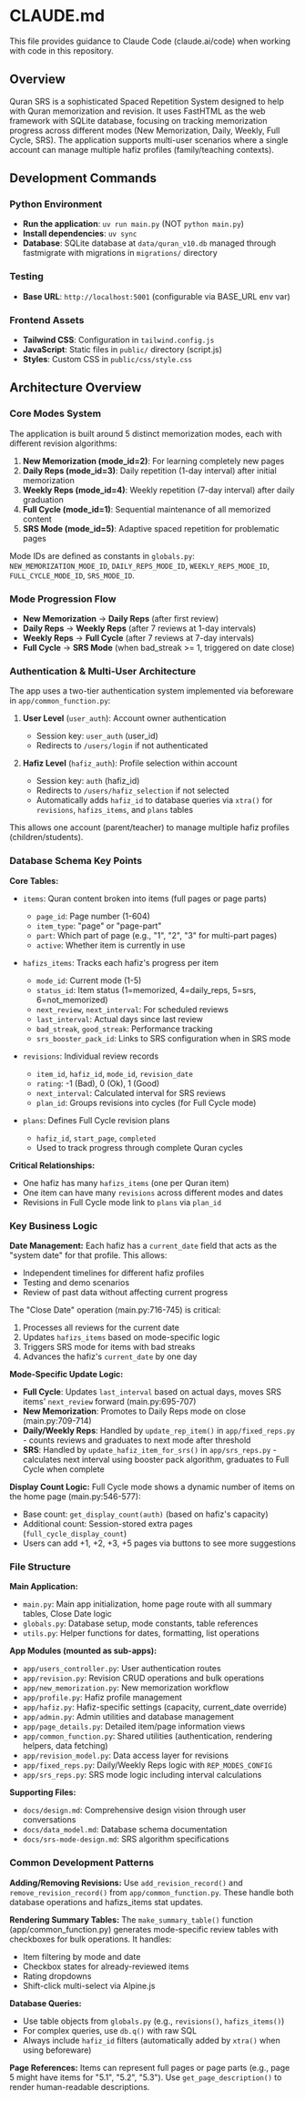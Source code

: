 # CLAUDE.md

This file provides guidance to Claude Code (claude.ai/code) when working with code in this repository.

## Overview

Quran SRS is a sophisticated Spaced Repetition System designed to help with Quran memorization and revision. It uses FastHTML as the web framework with SQLite database, focusing on tracking memorization progress across different modes (New Memorization, Daily, Weekly, Full Cycle, SRS). The application supports multi-user scenarios where a single account can manage multiple hafiz profiles (family/teaching contexts).

## Development Commands

### Python Environment
- **Run the application**: `uv run main.py` (NOT `python main.py`)
- **Install dependencies**: `uv sync`
- **Database**: SQLite database at `data/quran_v10.db` managed through fastmigrate with migrations in `migrations/` directory

### Testing
- **Base URL**: `http://localhost:5001` (configurable via BASE_URL env var)

### Frontend Assets
- **Tailwind CSS**: Configuration in `tailwind.config.js`
- **JavaScript**: Static files in `public/` directory (script.js)
- **Styles**: Custom CSS in `public/css/style.css`

## Architecture Overview

### Core Modes System
The application is built around 5 distinct memorization modes, each with different revision algorithms:

1. **New Memorization (mode_id=2)**: For learning completely new pages
2. **Daily Reps (mode_id=3)**: Daily repetition (1-day interval) after initial memorization
3. **Weekly Reps (mode_id=4)**: Weekly repetition (7-day interval) after daily graduation
4. **Full Cycle (mode_id=1)**: Sequential maintenance of all memorized content
5. **SRS Mode (mode_id=5)**: Adaptive spaced repetition for problematic pages

Mode IDs are defined as constants in `globals.py`: `NEW_MEMORIZATION_MODE_ID`, `DAILY_REPS_MODE_ID`, `WEEKLY_REPS_MODE_ID`, `FULL_CYCLE_MODE_ID`, `SRS_MODE_ID`.

### Mode Progression Flow
- **New Memorization** → **Daily Reps** (after first review)
- **Daily Reps** → **Weekly Reps** (after 7 reviews at 1-day intervals)
- **Weekly Reps** → **Full Cycle** (after 7 reviews at 7-day intervals)
- **Full Cycle** → **SRS Mode** (when bad_streak >= 1, triggered on date close)

### Authentication & Multi-User Architecture
The app uses a two-tier authentication system implemented via beforeware in `app/common_function.py`:

1. **User Level** (`user_auth`): Account owner authentication
   - Session key: `user_auth` (user_id)
   - Redirects to `/users/login` if not authenticated

2. **Hafiz Level** (`hafiz_auth`): Profile selection within account
   - Session key: `auth` (hafiz_id)
   - Redirects to `/users/hafiz_selection` if not selected
   - Automatically adds `hafiz_id` to database queries via `xtra()` for `revisions`, `hafizs_items`, and `plans` tables

This allows one account (parent/teacher) to manage multiple hafiz profiles (children/students).

### Database Schema Key Points

**Core Tables:**
- `items`: Quran content broken into items (full pages or page parts)
  - `page_id`: Page number (1-604)
  - `item_type`: "page" or "page-part"
  - `part`: Which part of page (e.g., "1", "2", "3" for multi-part pages)
  - `active`: Whether item is currently in use

- `hafizs_items`: Tracks each hafiz's progress per item
  - `mode_id`: Current mode (1-5)
  - `status_id`: Item status (1=memorized, 4=daily_reps, 5=srs, 6=not_memorized)
  - `next_review`, `next_interval`: For scheduled reviews
  - `last_interval`: Actual days since last review
  - `bad_streak`, `good_streak`: Performance tracking
  - `srs_booster_pack_id`: Links to SRS configuration when in SRS mode

- `revisions`: Individual review records
  - `item_id`, `hafiz_id`, `mode_id`, `revision_date`
  - `rating`: -1 (Bad), 0 (Ok), 1 (Good)
  - `next_interval`: Calculated interval for SRS reviews
  - `plan_id`: Groups revisions into cycles (for Full Cycle mode)

- `plans`: Defines Full Cycle revision plans
  - `hafiz_id`, `start_page`, `completed`
  - Used to track progress through complete Quran cycles

**Critical Relationships:**
- One hafiz has many `hafizs_items` (one per Quran item)
- One item can have many `revisions` across different modes and dates
- Revisions in Full Cycle mode link to `plans` via `plan_id`

### Key Business Logic

**Date Management:**
Each hafiz has a `current_date` field that acts as the "system date" for that profile. This allows:
- Independent timelines for different hafiz profiles
- Testing and demo scenarios
- Review of past data without affecting current progress

The "Close Date" operation (main.py:716-745) is critical:
1. Processes all reviews for the current date
2. Updates `hafizs_items` based on mode-specific logic
3. Triggers SRS mode for items with bad streaks
4. Advances the hafiz's `current_date` by one day

**Mode-Specific Update Logic:**
- **Full Cycle**: Updates `last_interval` based on actual days, moves SRS items' `next_review` forward (main.py:695-707)
- **New Memorization**: Promotes to Daily Reps mode on close (main.py:709-714)
- **Daily/Weekly Reps**: Handled by `update_rep_item()` in `app/fixed_reps.py` - counts reviews and graduates to next mode after threshold
- **SRS**: Handled by `update_hafiz_item_for_srs()` in `app/srs_reps.py` - calculates next interval using booster pack algorithm, graduates to Full Cycle when complete

**Display Count Logic:**
Full Cycle mode shows a dynamic number of items on the home page (main.py:546-577):
- Base count: `get_display_count(auth)` (based on hafiz's capacity)
- Additional count: Session-stored extra pages (`full_cycle_display_count`)
- Users can add +1, +2, +3, +5 pages via buttons to see more suggestions

### File Structure

**Main Application:**
- `main.py`: Main app initialization, home page route with all summary tables, Close Date logic
- `globals.py`: Database setup, mode constants, table references
- `utils.py`: Helper functions for dates, formatting, list operations

**App Modules (mounted as sub-apps):**
- `app/users_controller.py`: User authentication routes
- `app/revision.py`: Revision CRUD operations and bulk operations
- `app/new_memorization.py`: New memorization workflow
- `app/profile.py`: Hafiz profile management
- `app/hafiz.py`: Hafiz-specific settings (capacity, current_date override)
- `app/admin.py`: Admin utilities and database management
- `app/page_details.py`: Detailed item/page information views
- `app/common_function.py`: Shared utilities (authentication, rendering helpers, data fetching)
- `app/revision_model.py`: Data access layer for revisions
- `app/fixed_reps.py`: Daily/Weekly Reps logic with `REP_MODES_CONFIG`
- `app/srs_reps.py`: SRS mode logic including interval calculations

**Supporting Files:**
- `docs/design.md`: Comprehensive design vision through user conversations
- `docs/data_model.md`: Database schema documentation
- `docs/srs-mode-design.md`: SRS algorithm specifications

### Common Development Patterns

**Adding/Removing Revisions:**
Use `add_revision_record()` and `remove_revision_record()` from `app/common_function.py`. These handle both database operations and hafizs_items stat updates.

**Rendering Summary Tables:**
The `make_summary_table()` function (app/common_function.py) generates mode-specific review tables with checkboxes for bulk operations. It handles:
- Item filtering by mode and date
- Checkbox states for already-reviewed items
- Rating dropdowns
- Shift-click multi-select via Alpine.js

**Database Queries:**
- Use table objects from `globals.py` (e.g., `revisions()`, `hafizs_items()`)
- For complex queries, use `db.q()` with raw SQL
- Always include `hafiz_id` filters (automatically added by `xtra()` when using beforeware)

**Page References:**
Items can represent full pages or page parts (e.g., page 5 might have items for "5.1", "5.2", "5.3"). Use `get_page_description()` to render human-readable descriptions.
